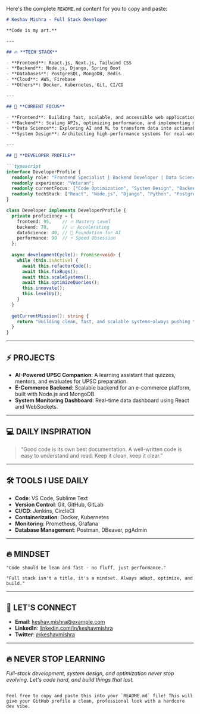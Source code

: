 Here's the complete `README.md` content for you to copy and paste:

````markdown
# Keshav Mishra - Full Stack Developer

**Code is my art.**

---

## 🔥 **TECH STACK**

- **Frontend**: React.js, Next.js, Tailwind CSS
- **Backend**: Node.js, Django, Spring Boot
- **Databases**: PostgreSQL, MongoDB, Redis
- **Cloud**: AWS, Firebase
- **Others**: Docker, Kubernetes, Git, CI/CD

---

## 🚀 **CURRENT FOCUS**

- **Frontend**: Building fast, scalable, and accessible web applications.
- **Backend**: Scaling APIs, optimizing performance, and implementing microservices.
- **Data Science**: Exploring AI and ML to transform data into actionable insights.
- **System Design**: Architecting high-performance systems for real-world challenges.

---

## 🧠 **DEVELOPER PROFILE**

```typescript
interface DeveloperProfile {
  readonly role: "Frontend Specialist | Backend Developer | Data Science Enthusiast";
  readonly experience: "Veteran";
  readonly currentFocus: ["Code Optimization", "System Design", "Backend Scaling"];
  readonly techStack: ["React", "Node.js", "Django", "Python", "PostgreSQL", "AWS"];
}

class Developer implements DeveloperProfile {
  private proficiency = {
    frontend: 95,    // 🔥 Mastery Level
    backend: 70,     // 📈 Accelerating
    dataScience: 40, // 🌱 Foundation for AI
    performance: 90  // ⚡ Speed Obsession
  };
  
  async developmentCycle(): Promise<void> {
    while (this.isActive) {
      await this.refactorCode();
      await this.fixBugs();
      await this.scaleSystems();
      await this.optimizeQueries();
      this.innovate();
      this.levelUp();
    }
  }
  
  getCurrentMission(): string {
    return "Building clean, fast, and scalable systems—always pushing the limits.";
  }
}
````

---

## ⚡ **PROJECTS**

* **AI-Powered UPSC Companion**: A learning assistant that quizzes, mentors, and evaluates for UPSC preparation.
* **E-Commerce Backend**: Scalable backend for an e-commerce platform, built with Node.js and MongoDB.
* **System Monitoring Dashboard**: Real-time data dashboard using React and WebSockets.

---

## 💻 **DAILY INSPIRATION**

> “Good code is its own best documentation. A well-written code is easy to understand and read. Keep it clean, keep it clear.”

---

## 🛠️ **TOOLS I USE DAILY**

* **Code**: VS Code, Sublime Text
* **Version Control**: Git, GitHub, GitLab
* **CI/CD**: Jenkins, CircleCI
* **Containerization**: Docker, Kubernetes
* **Monitoring**: Prometheus, Grafana
* **Database Management**: Postman, DBeaver, pgAdmin

---

## 🔥 **MINDSET**

```
"Code should be lean and fast - no fluff, just performance."

"Full stack isn't a title, it's a mindset. Always adapt, optimize, and build."
```

---

## 💬 **LET'S CONNECT**

* **Email**: [keshav.mishra@example.com](mailto:keshav.mishra@example.com)
* **LinkedIn**: [linkedin.com/in/keshavmishra](https://linkedin.com/in/keshavmishra)
* **Twitter**: [@keshavmishra](https://twitter.com/keshavmishra)

---

## 🔥 **NEVER STOP LEARNING**

*Full-stack development, system design, and optimization never stop evolving. Let's code hard, and build things that last.*

```

Feel free to copy and paste this into your `README.md` file! This will give your GitHub profile a clean, professional look with a hardcore dev vibe.
```

